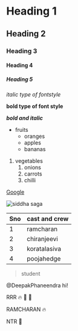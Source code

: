 # Heading 1
## Heading 2
### Heading 3
#### Heading 4
##### Heading 5
*italic type of fontstyle*

**bold type of font style**

***bold and italic***

* fruits
  * oranges
  * apples
  * bananas

1. vegetables
   1. onions
   2. carrots
   3. chilli

[Google](google.com/) 


![siddha saga](https://img.republicworld.com/republic-prod/stories/promolarge/xhdpi/mcjcvwhzwnjlse7v_1638032569.jpeg)

Sno|cast and crew
---|----
1|ramcharan
2|chiranjeevi
3|koratalasiva
4|poojahedge


> student

@DeepakPhaneendra hi!

RRR 🔥 🤝 🌊 

RAMCHARAN 🔥 

NTR 🌊

